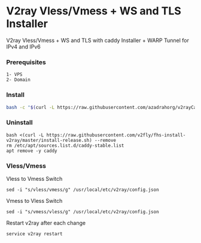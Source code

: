 # V2ray Vless/Vmess + WS and TLS Installer
V2ray Vless/Vmess + WS and TLS with caddy Installer + WARP Tunnel for IPv4 and IPv6
### Prerequisites
```
1- VPS
2- Domain
```
### Install
```bash
bash -c "$(curl -L https://raw.githubusercontent.com/azadrahorg/v2rayCaddy-vless-vmess-ws-tls/main/v2rayCaddy-vless-vmess-ws-tls.sh)"
```
### Uninstall
```
bash <(curl -L https://raw.githubusercontent.com/v2fly/fhs-install-v2ray/master/install-release.sh) --remove
rm /etc/apt/sources.list.d/caddy-stable.list
apt remove -y caddy
```
### Vless/Vmess
Vless to Vmess Switch
```
sed -i "s/vless/vmess/g" /usr/local/etc/v2ray/config.json
```
Vmess to Vless Switch
```
sed -i "s/vmess/vless/g" /usr/local/etc/v2ray/config.json
```
Restart v2ray after each change
```
service v2ray restart
```
